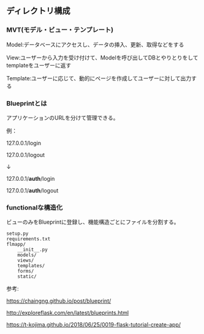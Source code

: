 ## ディレクトリ構成
### MVT(モデル・ビュー・テンプレート)
Model:データベースにアクセスし、データの挿入、更新、取得などをする

View:ユーザーから入力を受け付けて、Modelを呼び出してDBとやりとりをしてtemplateをユーザーに返す

Template:ユーザーに応じて、動的にページを作成してユーザーに対して出力する

### Blueprintとは
アプリケーションのURLを分けて管理できる。

例：

127.0.0.1/login

127.0.0.1/logout

↓

127.0.0.1/**auth**/login

127.0.0.1/**auth**/logout

### functionalな構造化
ビューのみをBlueprintに登録し、機能構造ごとにファイルを分割する。
```
setup.py
requirements.txt
flmapp/
    __init__.py
    models/
    views/
    templates/
    forms/
    static/
```
参考:

https://chaingng.github.io/post/blueprint/

http://exploreflask.com/en/latest/blueprints.html

https://t-kojima.github.io/2018/06/25/0019-flask-tutorial-create-app/
